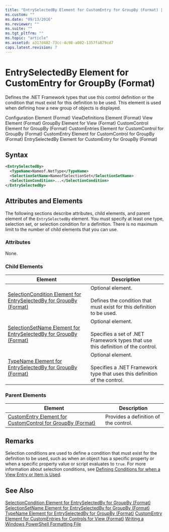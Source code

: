 ```yaml
---
title: "EntrySelectedBy Element for CustomEntry for GroupBy (Format) | Microsoft Docs"
ms.custom: ""
ms.date: "09/13/2016"
ms.reviewer: ""
ms.suite: ""
ms.tgt_pltfrm: ""
ms.topic: "article"
ms.assetid: a317d482-73cc-4c98-a002-1357fa879cd7
caps.latest.revision: 7
---
```

# EntrySelectedBy Element for CustomEntry for GroupBy (Format)
Defines the .NET Framework types that use this control definition or the condition that must exist for this definition to be used. This element is used when defining how a new group of objects is displayed.

 Configuration Element (Format)
ViewDefinitions Element (Format)
View Element (Format)
GroupBy Element for View (Format)
CustomControl Element for GroupBy (Format)
CustomEntries Element for CustomControl for GroupBy (Format)
CustomEntry Element for CustomControl for GroupBy (Format)
EntrySelectedBy Element for CustomEntry for GroupBy (Format)

## Syntax

```xml
<EntrySelectedBy>
  <TypeName>Nameof.NetType</TypeName>
  <SelectionSetName>NameofSelectionSet</SelectionSetName>
  <SelectionCondition>...</SelectionCondition>
</EntrySelectedBy>
```

## Attributes and Elements
 The following sections describe attributes, child elements, and parent element of the `EntrySelectedBy` element. You must specify at least one type, selection set, or selection condition for a definition. There is no maximum limit to the number of child elements that you can use.

### Attributes
 None.

### Child Elements

|Element|Description|
|-------------|-----------------|
|[SelectionCondition Element for EntrySelectedBy for GroupBy (Format)](./selectioncondition-element-for-entryselectedby-for-groupby-format.md)|Optional element.<br /><br /> Defines the condition that must exist for this definition to be used.|
|[SelectionSetName Element for EntrySelectedBy for GroupBy (Format)](./selectionsetname-element-for-entryselectedby-for-groupby-format.md)|Optional element.<br /><br /> Specifies a set of .NET Framework types that use this definition of the control.|
|[TypeName Element for EntrySelectedBy for GroupBy (Format)](./typename-element-for-entryselectedby-for-groupby-format.md)|Optional element.<br /><br /> Specifies a .NET Framework type that uses this definition of the control.|

### Parent Elements

|Element|Description|
|-------------|-----------------|
|[CustomEntry Element for CustomControl for GroupBy (Format)](./customentry-element-for-customcontrol-for-groupby-format.md)|Provides a definition of the control.|

## Remarks
 Selection conditions are used to define a condition that must exist for the definition to be used, such as when an object has a specific property or when a specific property value or script evaluates to `true`. For more information about selection conditions, see [Defining Conditions for when a View Entry or Item is Used](./defining-conditions-for-displaying-data.md).

## See Also
 [SelectionCondition Element for EntrySelectedBy for GroupBy (Format)](./selectioncondition-element-for-entryselectedby-for-groupby-format.md)
 [SelectionSetName Element for EntrySelectedBy for GroupBy (Format)](./selectionsetname-element-for-entryselectedby-for-groupby-format.md)
 [TypeName Element for EntrySelectedBy for GroupBy (Format)](./typename-element-for-entryselectedby-for-groupby-format.md)
 [CustomEntry Element for CustomEntries for Controls for View (Format)](./customentry-element-for-customentries-for-controls-for-view-format.md)
 [Writing a Windows PowerShell Formatting File](./writing-a-windows-powershell-formatting-file.md)
